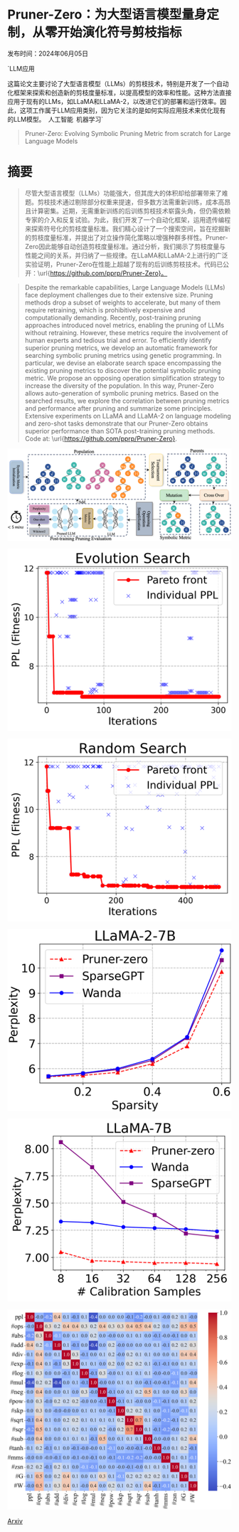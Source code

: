 # Pruner-Zero：为大型语言模型量身定制，从零开始演化符号剪枝指标

发布时间：2024年06月05日

`LLM应用

这篇论文主要讨论了大型语言模型（LLMs）的剪枝技术，特别是开发了一个自动化框架来探索和创造新的剪枝度量标准，以提高模型的效率和性能。这种方法直接应用于现有的LLMs，如LLaMA和LLaMA-2，以改进它们的部署和运行效率。因此，这项工作属于LLM应用类别，因为它关注的是如何实际应用技术来优化现有的LLM模型。` `人工智能` `机器学习`

> Pruner-Zero: Evolving Symbolic Pruning Metric from scratch for Large Language Models

# 摘要

> 尽管大型语言模型（LLMs）功能强大，但其庞大的体积却给部署带来了难题。剪枝技术通过剔除部分权重来提速，但多数方法需重新训练，成本高昂且计算密集。近期，无需重新训练的后训练剪枝技术崭露头角，但仍需依赖专家的介入和反复试验。为此，我们开发了一个自动化框架，运用遗传编程来探索符号化的剪枝度量标准。我们精心设计了一个搜索空间，旨在挖掘新的剪枝度量标准，并提出了对立操作简化策略以增强种群多样性。Pruner-Zero因此能够自动创造剪枝度量标准。通过分析，我们揭示了剪枝度量与性能之间的关系，并归纳了一些规律。在LLaMA和LLaMA-2上进行的广泛实验证明，Pruner-Zero在性能上超越了现有的后训练剪枝技术。代码已公开：\url{https://github.com/pprp/Pruner-Zero}。

> Despite the remarkable capabilities, Large Language Models (LLMs) face deployment challenges due to their extensive size. Pruning methods drop a subset of weights to accelerate, but many of them require retraining, which is prohibitively expensive and computationally demanding. Recently, post-training pruning approaches introduced novel metrics, enabling the pruning of LLMs without retraining. However, these metrics require the involvement of human experts and tedious trial and error. To efficiently identify superior pruning metrics, we develop an automatic framework for searching symbolic pruning metrics using genetic programming. In particular, we devise an elaborate search space encompassing the existing pruning metrics to discover the potential symbolic pruning metric. We propose an opposing operation simplification strategy to increase the diversity of the population. In this way, Pruner-Zero allows auto-generation of symbolic pruning metrics. Based on the searched results, we explore the correlation between pruning metrics and performance after pruning and summarize some principles. Extensive experiments on LLaMA and LLaMA-2 on language modeling and zero-shot tasks demonstrate that our Pruner-Zero obtains superior performance than SOTA post-training pruning methods. Code at: \url{https://github.com/pprp/Pruner-Zero}.

![Pruner-Zero：为大型语言模型量身定制，从零开始演化符号剪枝指标](../../../paper_images/2406.02924/main_figure.png)

![Pruner-Zero：为大型语言模型量身定制，从零开始演化符号剪枝指标](../../../paper_images/2406.02924/evolution_search.png)

![Pruner-Zero：为大型语言模型量身定制，从零开始演化符号剪枝指标](../../../paper_images/2406.02924/random_search.png)

![Pruner-Zero：为大型语言模型量身定制，从零开始演化符号剪枝指标](../../../paper_images/2406.02924/line_plot.png)

![Pruner-Zero：为大型语言模型量身定制，从零开始演化符号剪枝指标](../../../paper_images/2406.02924/calibration_samples.png)

![Pruner-Zero：为大型语言模型量身定制，从零开始演化符号剪枝指标](../../../paper_images/2406.02924/correlation.png)

[Arxiv](https://arxiv.org/abs/2406.02924)